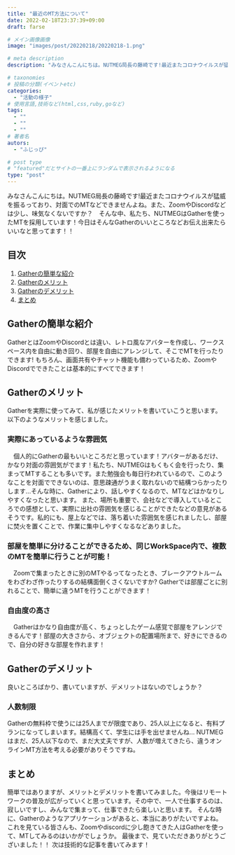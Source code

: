 ```yaml
---
title: "最近のMT方法について"
date: 2022-02-18T23:37:39+09:00
draft: farse

# メイン画像画像
image: "images/post/20220218/20220218-1.png"

# meta description
description: "みなさんこんにちは。NUTMEG局長の藤崎です!最近またコロナウイルスが猛威を振るっており、対面でのMTなどできませんよね。また、ZoomやDiscordなどは少し、味気なくないですか？　そんな中、私たち、NUTMEGはGatherを使ったMTを採用しています！今日はそんなGatherのいいところなどお伝え出来たらいいなと思ってます！！"

# taxonomies
# 投稿の分類(イベントetc)
categories:
  - "活動の様子"
# 使用言語,技術など(html,css,ruby,goなど)
tags:
  - ""
  - ""
  - ""
# 著者名
autors:
  - "ふじっぴ"

# post type
# "featured"だとサイトの一番上にランダムで表示されるようになる
type: "post"
---
```


みなさんこんにちは。NUTMEG局長の藤崎です!最近またコロナウイルスが猛威を振るっており、対面でのMTなどできませんよね。また、ZoomやDiscordなどは少し、味気なくないですか？　そんな中、私たち、NUTMEGはGatherを使ったMTを採用しています！今日はそんなGatherのいいところなどお伝え出来たらいいなと思ってます！！

## 目次
  1. [Gatherの簡単な紹介](#gatherの簡単な紹介)
  1. [Gatherのメリット](#gatherのメリット)
  1. [Gatherのデメリット](#gatherのデメリット)
  1. [まとめ](#まとめ)

## Gatherの簡単な紹介
GatherとはZoomやDiscordとは違い、レトロ風なアバターを作成し、ワークスペース内を自由に動き回り、部屋を自由にアレンジして、そこでMTを行ったりできます!
もちろん、画面共有やチャット機能も備わっているため、ZoomやDiscordでできたことは基本的にすべてできます！

## Gatherのメリット
Gatherを実際に使ってみて、私が感じたメリットを書いていこうと思います。
以下のようなメリットを感じました。

### 実際にあっているような雰囲気
　個人的にGatherの最もいいところだと思っています！アバターがあるだけ、かなり対面の雰囲気がでます！私たち、NUTMEGはもくもく会を行ったり、集まってMTすることも多いです。また勉強会も毎日行われているので、このようなことを対面でできないのは、意思疎通がうまく取れないので結構つらかったりします...そんな時に、Gatherにより、話しやすくなるので、MTなどはかなりしやすくなったと思います。
 また、場所も重要で、会社などで導入しているところでの感想として、実際に出社の雰囲気を感じることができたなどの意見があるそうです。私的にも、屋上などでは、落ち着いた雰囲気を感じれましたし、部屋に焚火を置くことで、作業に集中しやすくなるなどありました。
 
 
### 部屋を簡単に分けることができるため、同じWorkSpace内で、複数のMTを簡単に行うことが可能！
　Zoomで集まったときに別のMTやるってなったとき、ブレークアウトルームをわざわざ作ったりするの結構面倒くさくないですか? Gatherでは部屋ごとに別れることで、簡単に違うMTを行うことができます！
 
### 自由度の高さ
　Gatherはかなり自由度が高く、ちょっとしたゲーム感覚で部屋をアレンジできるんです！部屋の大きさから、オブジェクトの配置場所まで、好きにできるので、自分の好きな部屋を作れます！

## Gatherのデメリット
良いところばかり、書いていますが、デメリットはないのでしょうか？

### 人数制限
Gatherの無料枠で使うには25人までが限度であり、25人以上になると、有料プランになってしまいます。結構高くて、学生には手を出せませんね...
NUTMEGはまだ、25人以下なので、まだ大丈夫ですが、人数が増えてきたら、違うオンラインMT方法を考える必要がありそうですね。

## まとめ
簡単ではありますが、メリットとデメリットを書いてみました。今後はリモートワークの普及が広がっていくと思っています。その中で、一人で仕事するのは、寂しいですし、みんなで集まって、仕事できたら楽しいと思います。
そんな時に、Gatherのようなアプリケーションがあると、本当にありがたいですよね。
これを見ている皆さんも、Zoomやdiscordに少し飽きてきた人はGatherを使って、MTしてみるのはいかがでしょうか。
最後まで、見ていただきありがとうございました！！
次は技術的な記事を書いてみます！